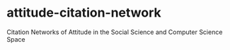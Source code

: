 # attitude-citation-network
Citation Networks of Attitude in the Social Science and Computer Science Space
